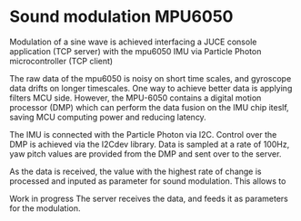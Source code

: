 # Sound modulation MPU6050

Modulation of a sine wave is achieved interfacing a JUCE console application (TCP server) with the mpu6050 IMU via Particle Photon microcontroller (TCP client)

The raw data of the mpu6050 is noisy on short time scales, and gyroscope data drifts on longer timescales. One way to achieve better data is applying filters MCU side. However, the MPU-6050 contains a digital motion processor (DMP) which can perform the data fusion on the IMU chip iteslf, saving MCU computing power and reducing latency.

The IMU is connected with the Particle Photon via I2C. Control over the DMP is achieved via the I2Cdev library. 
Data is sampled at a rate of 100Hz, yaw pitch values are provided from the DMP and sent over to the server.

As the data is received, the value with the highest rate of change is processed and inputed as parameter for sound modulation.
This allows to

Work in progress
The server receives the data, and feeds it as parameters for the modulation.
